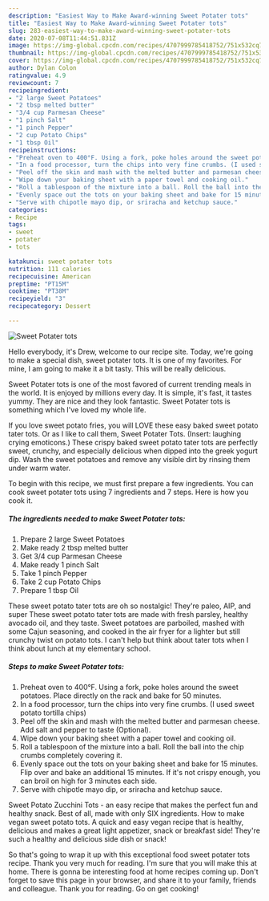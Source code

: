 ```yaml
---
description: "Easiest Way to Make Award-winning Sweet Potater tots"
title: "Easiest Way to Make Award-winning Sweet Potater tots"
slug: 283-easiest-way-to-make-award-winning-sweet-potater-tots
date: 2020-07-08T11:44:51.831Z
image: https://img-global.cpcdn.com/recipes/4707999785418752/751x532cq70/sweet-potater-tots-recipe-main-photo.jpg
thumbnail: https://img-global.cpcdn.com/recipes/4707999785418752/751x532cq70/sweet-potater-tots-recipe-main-photo.jpg
cover: https://img-global.cpcdn.com/recipes/4707999785418752/751x532cq70/sweet-potater-tots-recipe-main-photo.jpg
author: Dylan Colon
ratingvalue: 4.9
reviewcount: 7
recipeingredient:
- "2 large Sweet Potatoes"
- "2 tbsp melted butter"
- "3/4 cup Parmesan Cheese"
- "1 pinch Salt"
- "1 pinch Pepper"
- "2 cup Potato Chips"
- "1 tbsp Oil"
recipeinstructions:
- "Preheat oven to 400°F. Using a fork, poke holes around the sweet potatoes. Place directly on the rack and bake for 50 minutes."
- "In a food processor, turn the chips into very fine crumbs. (I used sweet potato tortilla chips)"
- "Peel off the skin and mash with the melted butter and parmesan cheese. Add salt and pepper to taste (Optional)."
- "Wipe down your baking sheet with a paper towel and cooking oil."
- "Roll a tablespoon of the mixture into a ball. Roll the ball into the chip crumbs completely covering it."
- "Evenly space out the tots on your baking sheet and bake for 15 minutes. Flip over and bake an additional 15 minutes. If it&#39;s not crispy enough, you can broil on high for 3 minutes each side."
- "Serve with chipotle mayo dip, or sriracha and ketchup sauce."
categories:
- Recipe
tags:
- sweet
- potater
- tots

katakunci: sweet potater tots 
nutrition: 111 calories
recipecuisine: American
preptime: "PT15M"
cooktime: "PT38M"
recipeyield: "3"
recipecategory: Dessert

---
```



![Sweet Potater tots](https://img-global.cpcdn.com/recipes/4707999785418752/751x532cq70/sweet-potater-tots-recipe-main-photo.jpg)

Hello everybody, it's Drew, welcome to our recipe site. Today, we're going to make a special dish, sweet potater tots. It is one of my favorites. For mine, I am going to make it a bit tasty. This will be really delicious.

Sweet Potater tots is one of the most favored of current trending meals in the world. It is enjoyed by millions every day. It is simple, it's fast, it tastes yummy. They are nice and they look fantastic. Sweet Potater tots is something which I've loved my whole life.

If you love sweet potato fries, you will LOVE these easy baked sweet potato tater tots. Or as I like to call them, Sweet Potater Tots. (Insert: laughing crying emoticons.) These crispy baked sweet potato tater tots are perfectly sweet, crunchy, and especially delicious when dipped into the greek yogurt dip. Wash the sweet potatoes and remove any visible dirt by rinsing them under warm water.


To begin with this recipe, we must first prepare a few ingredients. You can cook sweet potater tots using 7 ingredients and 7 steps. Here is how you cook it.

##### The ingredients needed to make Sweet Potater tots:

1. Prepare 2 large Sweet Potatoes
1. Make ready 2 tbsp melted butter
1. Get 3/4 cup Parmesan Cheese
1. Make ready 1 pinch Salt
1. Take 1 pinch Pepper
1. Take 2 cup Potato Chips
1. Prepare 1 tbsp Oil


These sweet potato tater tots are oh so nostalgic! They&#39;re paleo, AIP, and super These sweet potato tater tots are made with fresh parsley, healthy avocado oil, and they taste. Sweet potatoes are parboiled, mashed with some Cajun seasoning, and cooked in the air fryer for a lighter but still crunchy twist on potato tots. I can&#39;t help but think about tater tots when I think about lunch at my elementary school. 

##### Steps to make Sweet Potater tots:

1. Preheat oven to 400°F. Using a fork, poke holes around the sweet potatoes. Place directly on the rack and bake for 50 minutes.
1. In a food processor, turn the chips into very fine crumbs. (I used sweet potato tortilla chips)
1. Peel off the skin and mash with the melted butter and parmesan cheese. Add salt and pepper to taste (Optional).
1. Wipe down your baking sheet with a paper towel and cooking oil.
1. Roll a tablespoon of the mixture into a ball. Roll the ball into the chip crumbs completely covering it.
1. Evenly space out the tots on your baking sheet and bake for 15 minutes. Flip over and bake an additional 15 minutes. If it&#39;s not crispy enough, you can broil on high for 3 minutes each side.
1. Serve with chipotle mayo dip, or sriracha and ketchup sauce.


Sweet Potato Zucchini Tots - an easy recipe that makes the perfect fun and healthy snack. Best of all, made with only SIX ingredients. How to make vegan sweet potato tots. A quick and easy vegan recipe that is healthy, delicious and makes a great light appetizer, snack or breakfast side! They&#39;re such a healthy and delicious side dish or snack! 

So that's going to wrap it up with this exceptional food sweet potater tots recipe. Thank you very much for reading. I'm sure that you will make this at home. There is gonna be interesting food at home recipes coming up. Don't forget to save this page in your browser, and share it to your family, friends and colleague. Thank you for reading. Go on get cooking!
